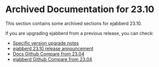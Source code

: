 # Archived Documentation for 23.10

This section contains some archived sections for ejabberd 23.10.

If you are upgrading ejabberd from a previous release, you can check:

* [Specific version upgrade notes](../../admin/upgrade/index.md#specific_version_upgrade_notes)
* [ejabberd 23.10 release announcement](https://www.process-one.net/blog/ejabberd-23-10/)
* [Docs Github Compare from 23.04](https://github.com/processone/docs.ejabberd.im/compare/23.04..23.10)
* [ejabberd Github Compare from 23.04](https://github.com/processone/ejabberd/compare/23.04..23.10)
